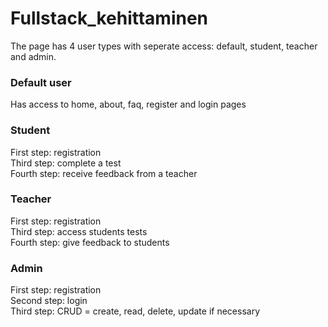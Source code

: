 # Fullstack_kehittaminen

The page has 4 user types with seperate access: default, student, teacher and admin.

### Default user

Has access to home, about, faq, register and login pages

### Student

First step: registration  
Third step: complete a test  
Fourth step: receive feedback from a teacher

### Teacher

First step: registration  
Third step: access students tests  
Fourth step: give feedback to students

### Admin

First step: registration  
Second step: login  
Third step: CRUD = create, read, delete, update if necessary
